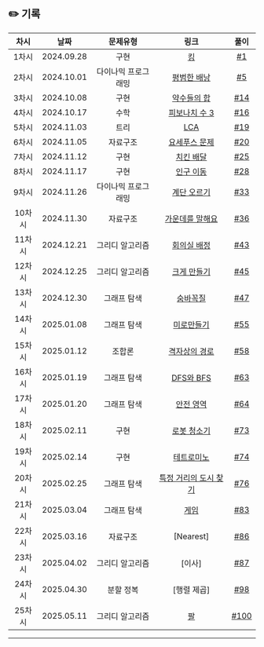 ## ✏️ 기록   

| 차시 |    날짜    | 문제유형 | 링크 | 풀이 |
|:----:|:---------:|:----:|:-----:|:----:|
| 1차시 | 2024.09.28 |  구현  | [킹](https://www.acmicpc.net/problem/1063) | [#1](https://github.com/AlgoLeadMe/AlgoLeadMe-12/pull/1) |
| 2차시 | 2024.10.01 | 다이나믹 프로그래밍 | [평범한 배낭](https://www.acmicpc.net/problem/12865) | [#5](https://github.com/AlgoLeadMe/AlgoLeadMe-12/pull/5) |
| 3차시 | 2024.10.08 |  구현  | [약수들의 합](https://www.acmicpc.net/problem/9506) | [#14](https://github.com/AlgoLeadMe/AlgoLeadMe-12/pulls/14) |
| 4차시 | 2024.10.17 |  수학  | [피보나치 수 3](https://www.acmicpc.net/problem/2749) | [#16](https://github.com/AlgoLeadMe/AlgoLeadMe-12/pull/16) |
| 5차시 | 2024.11.03 |  트리  | [LCA](https://www.acmicpc.net/problem/11437) | [#19](https://github.com/AlgoLeadMe/AlgoLeadMe-12/pull/19) |
| 6차시 | 2024.11.05 |  자료구조  | [요세푸스 문제](https://www.acmicpc.net/problem/1158) | [#20](https://github.com/AlgoLeadMe/AlgoLeadMe-12/pull/20) |
| 7차시 | 2024.11.12 |  구현  | [치킨 배달](https://www.acmicpc.net/problem/15686) | [#25](https://github.com/AlgoLeadMe/AlgoLeadMe-12/pull/25) |
| 8차시 | 2024.11.17 |  구현  | [인구 이동](https://www.acmicpc.net/problem/16234) | [#28](https://github.com/AlgoLeadMe/AlgoLeadMe-12/pull/28) |
| 9차시 | 2024.11.26 | 다이나믹 프로그래밍 | [계단 오르기](https://www.acmicpc.net/problem/2579) | [#33](https://github.com/AlgoLeadMe/AlgoLeadMe-12/pull/33) |
| 10차시 | 2024.11.30 | 자료구조 | [가운데를 말해요](https://www.acmicpc.net/problem/1655) | [#36](https://github.com/AlgoLeadMe/AlgoLeadMe-12/pull/36) |
| 11차시 | 2024.12.21 | 그리디 알고리즘 | [회의실 배정](https://www.acmicpc.net/problem/1931) | [#43](https://github.com/AlgoLeadMe/AlgoLeadMe-12/pull/43) |
| 12차시 | 2024.12.25 | 그리디 알고리즘 | [크게 만들기](https://www.acmicpc.net/problem/2812) | [#45](https://github.com/AlgoLeadMe/AlgoLeadMe-12/pull/45) |
| 13차시 | 2024.12.30 | 그래프 탐색 | [숨바꼭질](https://www.acmicpc.net/problem/1697) | [#47](https://github.com/AlgoLeadMe/AlgoLeadMe-12/pull/47) |
| 14차시 | 2025.01.08 | 그래프 탐색 | [미로만들기](https://www.acmicpc.net/problem/2665) | [#55](https://github.com/AlgoLeadMe/AlgoLeadMe-12/pull/55) |
| 15차시 | 2025.01.12 | 조합론 | [격자상의 경로](https://www.acmicpc.net/problem/10164) | [#58](https://github.com/AlgoLeadMe/AlgoLeadMe-12/pull/58) |
| 16차시 | 2025.01.19 | 그래프 탐색 | [DFS와 BFS](https://www.acmicpc.net/problem/1260) | [#63](https://github.com/AlgoLeadMe/AlgoLeadMe-12/pull/63) |
| 17차시 | 2025.01.20 | 그래프 탐색 | [안전 영역](https://www.acmicpc.net/problem/2468) | [#64](https://github.com/AlgoLeadMe/AlgoLeadMe-12/pull/64) |
| 18차시 | 2025.02.11 | 구현 | [로봇 청소기](https://www.acmicpc.net/problem/14503) | [#73](github.com/AlgoLeadMe/AlgoLeadMe-12/pull/73) |
| 19차시 | 2025.02.14 | 구현 | [테트로미노](https://www.acmicpc.net/problem/14500) | [#74](https://github.com/AlgoLeadMe/AlgoLeadMe-12/pull/74) |
| 20차시 | 2025.02.25 | 그래프 탐색 | [특정 거리의 도시 찾기](https://www.acmicpc.net/problem/18352) | [#76](https://github.com/AlgoLeadMe/AlgoLeadMe-12/pull/76) |
| 21차시 | 2025.03.04 | 그래프 탐색 | [게임](https://www.acmicpc.net/problem/1584) | [#83](https://github.com/AlgoLeadMe/AlgoLeadMe-12/pull/83) |
| 22차시 | 2025.03.16 | 자료구조 | [Nearest] | [#86](https://github.com/AlgoLeadMe/AlgoLeadMe-12/pull/86) |
| 23차시 | 2025.04.02 | 그리디 알고리즘 | [이사] | [#87](https://github.com/AlgoLeadMe/AlgoLeadMe-12/pull/91) |
| 24차시 | 2025.04.30 | 분할 정복 | [행렬 제곱] | [#98](https://github.com/AlgoLeadMe/AlgoLeadMe-12/pull/98) |
| 25차시 | 2025.05.11 | 그리디 알고리즘 | [팔](https://www.acmicpc.net/problem/1105) | [#100](https://github.com/AlgoLeadMe/AlgoLeadMe-12/pull/100) |
---
